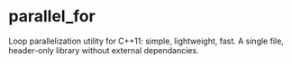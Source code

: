 # parallel_for
Loop parallelization utility for C++11: simple, lightweight, fast. A single file, header-only library without external dependancies.
